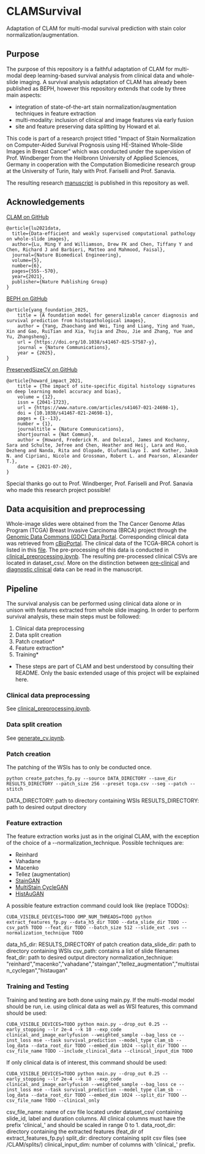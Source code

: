 # CLAMSurvival
Adaptation of CLAM for multi-modal survival prediction with stain color normalization/augmentation.

## Purpose
The purpose of this repository is a faithful adaptation of CLAM for multi-modal deep learning-based survival analysis from clinical data and whole-slide imaging. A survival analysis adaptation of CLAM has already been published as BEPH, however this repository extends that code by three main aspects:
- integration of state-of-the-art stain normalization/augmentation techniques in feature extraction
- multi-modality: inclusion of clinical and image features via early fusion
- site and feature preserving data splitting by Howard et al.

This code is part of a research project titled "Impact of Stain Normalization on Computer-Aided Survival Prognosis using HE-Stained Whole-Slide Images in Breast Cancer" which was conducted under the supervision of Prof. Windberger from the Heilbronn University of Applied Sciences, Germany in cooperation with the Computation Biomedicine research group at the University of Turin, Italy with Prof. Fariselli and Prof. Sanavia.

The resulting research [manuscript](Research_Project__Impact_of_Stain_Normalization.pdf) is published in this repository as well.

## Acknowledgements

[CLAM on GitHub](https://github.com/mahmoodlab/CLAM)

```
@article{lu2021data,
  title={Data-efficient and weakly supervised computational pathology on whole-slide images},
  author={Lu, Ming Y and Williamson, Drew FK and Chen, Tiffany Y and Chen, Richard J and Barbieri, Matteo and Mahmood, Faisal},
  journal={Nature Biomedical Engineering},
  volume={5},
  number={6},
  pages={555--570},
  year={2021},
  publisher={Nature Publishing Group}
}
```

[BEPH on GitHub](https://github.com/Zhcyoung/BEPH)

```
@article{yang_foundation_2025,
	title = {A foundation model for generalizable cancer diagnosis and survival prediction from histopathological images},
	author = {Yang, Zhaochang and Wei, Ting and Liang, Ying and Yuan, Xin and Gao, RuiTian and Xia, Yujia and Zhou, Jie and Zhang, Yue and Yu, Zhangsheng},
	url = {https://doi.org/10.1038/s41467-025-57587-y},
	journal = {Nature Communications},
	year = {2025},
}
```

[PreservedSizeCV on GitHub](https://github.com/fmhoward/PreservedSiteCV)
```
@article{howard_impact_2021,
	title = {The impact of site-specific digital histology signatures on deep learning model accuracy and bias},
	volume = {12},
	issn = {2041-1723},
	url = {https://www.nature.com/articles/s41467-021-24698-1},
	doi = {10.1038/s41467-021-24698-1},
	pages = {1--13},
	number = {1},
	journaltitle = {Nature Communications},
	shortjournal = {Nat Commun},
	author = {Howard, Frederick M. and Dolezal, James and Kochanny, Sara and Schulte, Jefree and Chen, Heather and Heij, Lara and Huo, Dezheng and Nanda, Rita and Olopade, Olufunmilayo I. and Kather, Jakob N. and Cipriani, Nicole and Grossman, Robert L. and Pearson, Alexander T.},
	date = {2021-07-20},
}
```
Special thanks go out to Prof. Windberger, Prof. Fariselli and Prof. Sanavia who made this research project possible!

## Data acquisition and preprocessing
Whole-image slides were obtained from the The Cancer Genome Atlas Program (TCGA) Breast Invasive Carcinoma (BRCA) project through the [Genomic Data Commons (GDC) Data Portal](https://portal.gdc.cancer.gov/). Corresponding clinical data was retrieved from [cBioPortal](https://www.cbioportal.org/). The clinical data of the TCGA-BRCA cohort is listed in this [file](cbioportal_firehose_brca_tcga_clinical_data.tsv). The pre-processing of this data is conducted in [clinical_preprocessing.ipynb](clinical_preprocessing.ipynb). The resulting pre-processed clinical CSVs are located in dataset_csv/. More on the distinction between [pre-clinical](/CLAM/dataset_csv/tcga-brca-survival-pre-clinical.csv) and [diagnostic clinical](/CLAM/dataset_csv/tcga-brca-survival-clinical.csv) data can be read in the manuscript. 

## Pipeline
The survival analysis can be performed using clinical data alone or in unison with features extracted from whole slide imaging.
In order to perform survival analysis, these main steps must be followed:

1. Clinical data preprocessing
2. Data split creation
3. Patch creation*
4. Feature extraction*
5. Training*

* These steps are part of CLAM and best understood by consulting their README. Only the basic extended usage of this project will be explained here.

### Clinical data preprocessing
See [clinical_preprocessing.ipynb](clinical_preprocessing.ipynb).

### Data split creation
See [generate_cv.ipynb](/PreservedSiteCV/generate_cv.ipynb).

### Patch creation
The patching of the WSIs has to only be conducted once.
```
python create_patches_fp.py --source DATA_DIRECTORY --save_dir RESULTS_DIRECTORY --patch_size 256 --preset tcga.csv --seg --patch --stitch
```
DATA_DIRECTORY: path to directory containing WSIs
RESULTS_DIRECTORY: path to desired output directory

### Feature extraction
The feature extraction works just as in the original CLAM, with the exception of the choice of a --normalization_technique. Possible techniques are:
- Reinhard
- Vahadane
- Macenko
- Tellez (augmentation)
- [StainGAN](https://github.com/xtarx/StainGAN)
- [MultiStain CycleGAN](https://github.com/DBO-DKFZ/multistain_cyclegan_normalization)
- [HistAuGAN](https://github.com/sophiajw/HistAuGAN)

A possible feature extraction command could look like (replace TODOs):
```
CUDA_VISIBLE_DEVICES=TODO OMP_NUM_THREADS=TODO python extract_features_fp.py --data_h5_dir TODO --data_slide_dir TODO --csv_path TODO --feat_dir TODO --batch_size 512 --slide_ext .svs --normalization_technique TODO
```
data_h5_dir: RESULTS_DIRECTORY of patch creation
data_slide_dir: path to directory containing WSIs
csv_path: contains a list of slide filenames
feat_dir: path to desired output directory
normalization_technique: "reinhard","macenko","vahadane","staingan","tellez_augmentation","multistain_cyclegan","histaugan"

### Training and Testing
Training and testing are both done using main.py.
If the multi-modal model should be run, i.e. using clinical data as well as WSI features, this command should be used:
```
CUDA_VISIBLE_DEVICES=TODO python main.py --drop_out 0.25 --early_stopping --lr 2e-4 --k 10 --exp_code clinical_and_image_earlyfusion --weighted_sample --bag_loss ce --inst_loss mse --task survival_prediction --model_type clam_sb --log_data --data_root_dir TODO --embed_dim 1024 --split_dir TODO --csv_file_name TODO --include_clinical_data --clinical_input_dim TODO
```

If only clinical data is of interest, this command should be used:
```
CUDA_VISIBLE_DEVICES=TODO python main.py --drop_out 0.25 --early_stopping --lr 2e-4 --k 10 --exp_code clinical_and_image_earlyfusion --weighted_sample --bag_loss ce --inst_loss mse --task survival_prediction --model_type clam_sb --log_data --data_root_dir TODO --embed_dim 1024 --split_dir TODO --csv_file_name TODO --clinical_only
```
csv_file_name: name of csv file located under dataset_csv/ containing slide_id, label and duration columns. All clinical columns must have the prefix 'clinical_' and should be scaled in range 0 to 1.
data_root_dir: directory containing the extracted features (feat_dir of extract_features_fp.py)
split_dir: directory containing split csv files (see /CLAM/splits/)
clinical_input_dim: number of columns with 'clinical_' prefix.
